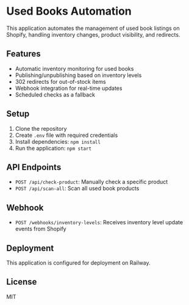 # Used Books Automation

This application automates the management of used book listings on Shopify, handling inventory changes, product visibility, and redirects.

## Features

- Automatic inventory monitoring for used books
- Publishing/unpublishing based on inventory levels
- 302 redirects for out-of-stock items
- Webhook integration for real-time updates
- Scheduled checks as a fallback

## Setup

1. Clone the repository
2. Create `.env` file with required credentials
3. Install dependencies: `npm install`
4. Run the application: `npm start`

## API Endpoints

- `POST /api/check-product`: Manually check a specific product
- `POST /api/scan-all`: Scan all used book products

## Webhook

- `POST /webhooks/inventory-levels`: Receives inventory level update events from Shopify

## Deployment

This application is configured for deployment on Railway.

## License

MIT